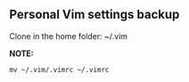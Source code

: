 ## Personal Vim settings backup

Clone in the home folder: ~/.vim

**NOTE:** 

	mv ~/.vim/.vimrc ~/.vimrc
